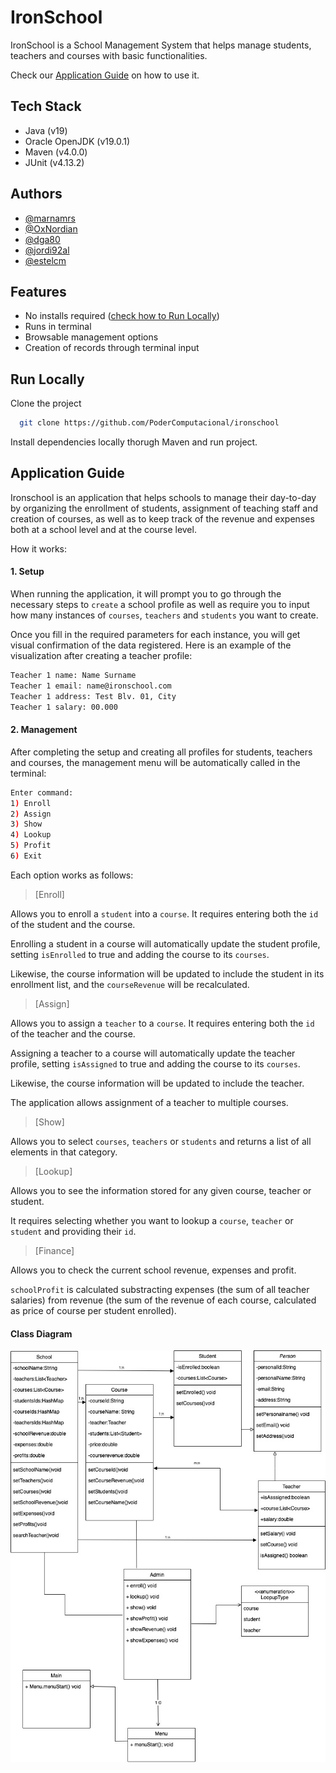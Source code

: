 
# IronSchool

IronSchool is a School Management System that helps manage students, teachers and courses with basic functionalities.

Check our [Application Guide](#Application-Guide) on how to use it.




## Tech Stack
- Java (v19)
- Oracle OpenJDK (v19.0.1)
- Maven (v4.0.0)
- JUnit (v4.13.2)


## Authors

- [@marnamrs](https://github.com/marnamrs)
- [@OxNordian](https://github.com/0xNordian)
- [@dga80](https://github.com/dga80)
- [@jordi92al](https://github.com/@jordi92al)
- [@estelcm](https://github.com/estelcm)



## Features

- No installs required ([check how to Run Locally](#run-locally))
- Runs in terminal
- Browsable management options
- Creation of records through terminal input




## Run Locally

Clone the project

```bash
  git clone https://github.com/PoderComputacional/ironschool
```

Install dependencies locally thorugh Maven and run project.



## Application Guide
Ironschool is an application that helps schools to manage their day-to-day by organizing the enrollment of students, assignment of teaching staff and creation of courses, as well as to keep track of the revenue and expenses both at a school level and at the course level. 

How it works:

#### 1. Setup

When running the application, it will prompt you to go through the necessary steps to `create` a school profile as well as require you to input how many instances of `courses`, `teachers` and `students` you want to create.

Once you fill in the required parameters for each instance, you will get visual confirmation of the data registered. Here is an example of the visualization after creating a teacher profile:

```bash
Teacher 1 name: Name Surname
Teacher 1 email: name@ironschool.com
Teacher 1 address: Test Blv. 01, City
Teacher 1 salary: 00.000
```

#### 2. Management

After completing the setup and creating all profiles for students, teachers and courses, the management menu will be automatically called in the terminal:

```bash
Enter command:
1) Enroll
2) Assign
3) Show
4) Lookup
5) Profit
6) Exit

```
Each option works as follows:

> [Enroll]

Allows you to enroll a `student` into a `course`. It requires entering both the `id` of the student and the course.

Enrolling a student in a course will automatically update the student profile, setting `isEnrolled` to true and adding the course to its `courses`.

Likewise, the course information will be updated to include the student in its enrollment list, and the `courseRevenue` will be recalculated.

> [Assign]

Allows you to assign a `teacher` to a `course`. It requires entering both the `id` of the teacher and the course.

Assigning a teacher to a course will automatically update the teacher profile, setting `isAssigned` to true and adding the course to its `courses`.

Likewise, the course information will be updated to include the teacher.

The application allows assignment of a teacher to multiple courses.

> [Show]

Allows you to select `courses`, `teachers` or `students` and returns a list of all elements in that category. 

> [Lookup]

Allows you to see the information stored for any given course, teacher or student.

It requires selecting whether you want to lookup a `course`, `teacher` or `student` and providing their `id`. 


> [Finance]

Allows you to check the current school revenue, expenses and profit.

`schoolProfit` is calculated substracting expenses (the sum of all teacher salaries) from revenue (the sum of the revenue of each course, calculated as price of course per student enrolled).

#### Class Diagram

![DiagramClasses.jpg](DiagramClasses.jpg)
